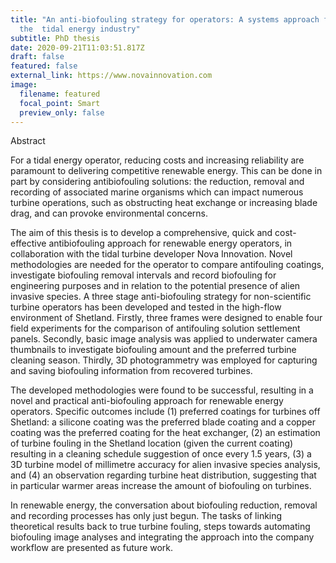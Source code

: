 ```yaml
---
title: "An anti-biofouling strategy for operators: A systems approach for
  the  tidal energy industry"
subtitle: PhD thesis
date: 2020-09-21T11:03:51.817Z
draft: false
featured: false
external_link: https://www.novainnovation.com
image:
  filename: featured
  focal_point: Smart
  preview_only: false
---
```

Abstract

For a tidal energy operator, reducing costs and increasing reliability are paramount to delivering competitive renewable energy. This can be done in part by considering antibiofouling solutions: the reduction, removal and recording of associated marine organisms which can impact numerous turbine operations, such as obstructing heat exchange or increasing blade drag, and can provoke environmental concerns.

The aim of this thesis is to develop a comprehensive, quick and cost-effective antibiofouling approach for renewable energy operators, in collaboration with the tidal turbine developer Nova Innovation. Novel methodologies are needed for the operator to compare antifouling coatings, investigate biofouling removal intervals and record biofouling for engineering purposes and in relation to the potential presence of alien invasive species. A three stage anti-biofouling strategy for non-scientific turbine operators has been developed and tested in the high-flow environment of Shetland. Firstly, three frames were designed to enable four field experiments for the comparison of antifouling solution settlement panels. Secondly, basic image analysis was applied to underwater camera thumbnails to investigate biofouling amount and the preferred turbine cleaning season. Thirdly, 3D photogrammetry was employed for capturing and saving biofouling information from recovered turbines.

The developed methodologies were found to be successful, resulting in a novel and practical anti-biofouling approach for renewable energy operators. Specific outcomes include (1) preferred coatings for turbines off Shetland: a silicone coating was the preferred blade coating and a copper coating was the preferred coating for the heat exchanger, (2) an estimation of turbine fouling in the Shetland location (given the current coating) resulting in a cleaning schedule suggestion of once every 1.5 years, (3) a 3D turbine model of millimetre accuracy for alien invasive species analysis, and (4) an observation regarding turbine heat distribution, suggesting that in particular warmer areas increase the amount of biofouling on turbines.

In renewable energy, the conversation about biofouling reduction, removal and recording processes has only just begun. The tasks of linking theoretical results back to true turbine fouling, steps towards automating biofouling image analyses and integrating the approach into the company workflow are presented as future work.